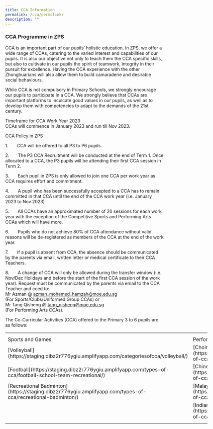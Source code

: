 ```yaml
---
title: CCA Information
permalink: /cca/permalink/
description: ""
---
```

### **CCA Programme in ZPS**
CCA is an important part of our pupils’ holistic education. In ZPS, we offer a wide range of CCAs, catering to the varied interest and capabilities of our pupils. It is also our objective not only to teach them the CCA specific skills, but also to cultivate in our pupils the spirit of teamwork, integrity in their pursuit for excellence. Having the CCA experience with the other Zhonghuarians will also allow them to build camaraderie and desirable social behaviours.

While CCA is not compulsory in Primary Schools, we strongly encourage our pupils to participate in a CCA. We strongly believe that CCAs are important platforms to inculcate good values in our pupils, as well as to develop them with competencies to adapt to the demands of the 21st century.

Timeframe for CCA Work Year 2023
<br>CCAs will commence in January 2023 and run till Nov 2023.

CCA Policy in ZPS

1.&nbsp;&nbsp;&nbsp;&nbsp;&nbsp;&nbsp; CCA will be offered to all P3 to P6 pupils.

2.&nbsp;&nbsp;&nbsp;&nbsp;&nbsp;&nbsp; The P3 CCA Recruitment will be conducted at the end of Term 1. Once allocated to a CCA, the P3 pupils will be attending their first CCA session in Term 2.

3.&nbsp;&nbsp;&nbsp;&nbsp;&nbsp;&nbsp; Each pupil in ZPS is only allowed to join one CCA per work year as CCA requires effort and commitment.

4.&nbsp;&nbsp;&nbsp;&nbsp;&nbsp;&nbsp; A pupil who has been successfully accepted to a CCA has to remain committed in that CCA until the end of the CCA work year (i.e. January 2023 to Nov 2023)

5.&nbsp;&nbsp;&nbsp;&nbsp;&nbsp;&nbsp; All CCAs have an approximated number of 20 sessions for each work year with the exception of the Competitive Sports and Performing Arts CCAs which will have more.

6.&nbsp;&nbsp;&nbsp;&nbsp;&nbsp;&nbsp; Pupils who do not achieve 80% of CCA attendance without valid reasons will be de-registered as members of the CCA at the end of the work year.

7.&nbsp;&nbsp;&nbsp;&nbsp;&nbsp;&nbsp; If a pupil is absent from CCA, the absence should be communicated by the parents via email, written letter or medical certificate to their CCA Teachers.

8.&nbsp;&nbsp;&nbsp;&nbsp;&nbsp;&nbsp; A change of CCA will only be allowed during the transfer window (i.e. Nov/Dec Holidays and before the start of the first CCA session of the work year). Request must be communicated by the parents via email to the CCA Teacher and cced to:
<br>Mr Azman @ azman_mohamed_hamzah@moe.edu.sg 
<br>(For Sports/Clubs/Uniformed Group CCAs) or
<br>Mr Tang Qisheng @
tang_qisheng@moe.edu.sg 
<br>(For Performing Arts CCAs).

The Co-Curricular Activities (CCA) offered to the Primary 3 to 6 pupils are as follows:

<table style="border-collapse:
 collapse;width:483pt" width="645" cellspacing="0" cellpadding="0" border="0"><colgroup><col style="mso-width-source:userset;mso-width-alt:7862;
 width:161pt" span="3" width="215"></colgroup><tbody><tr style="mso-height-source:userset;height:6.75pt" height="9"><td style="height:6.75pt;width:161pt" width="215" class="xl63" height="9"></td><td style="width:161pt" width="215" class="xl63"></td><td style="width:161pt" width="215" class="xl63"></td></tr><tr style="height:15.0pt" height="20"><td style="height:15.0pt" class="xl63" height="20">Sports and Games</td><td class="xl63">Performing Arts</td><td class="xl63">Clubs and Uniformed Groups</td></tr><tr style="height:15.0pt;mso-yfti-irow:1" height="20"><td style="height:15.0pt" class="xl63" height="20"><span style="line-height:115%;
  mso-bidi-font-weight:bold">
[Volleyball](https://staging.dibz2r776ygiu.amplifyapp.com/categoriesofcca/volleyball/)</span></td><td class="xl63"><span style="line-height:115%;mso-bidi-font-weight:bold">
[Choir](https://staging.dibz2r776ygiu.amplifyapp.com/types-of-cca/choir/)</span></td><td class="xl63"><span style="line-height:115%;mso-bidi-font-weight:bold">
[Environment Science Club](https://staging.dibz2r776ygiu.amplifyapp.com/types-of-cca/environment-science-club/)</span></td></tr><tr style="height:15.0pt;mso-yfti-irow:2" height="20"><td style="height:15.0pt" class="xl63" height="20"><span style="line-height:115%;
  mso-bidi-font-weight:bold">
[Football](https://staging.dibz2r776ygiu.amplifyapp.com/types-of-cca/football-school-team-recreational/)</span></td><td class="xl63"><span style="line-height:115%;mso-bidi-font-weight:bold">
[Chinese Dance](https://staging.dibz2r776ygiu.amplifyapp.com/types-of-cca/chinese-dance/)</span></td><td class="xl63"><span style="line-height:115%;mso-bidi-font-weight:bold">
[Art Club](https://staging.dibz2r776ygiu.amplifyapp.com/types-of-cca/art-club/)</span></td></tr><tr style="height:15.0pt;mso-yfti-irow:3" height="20"><td style="height:15.0pt" class="xl63" height="20"><span style="line-height:115%;
  mso-bidi-font-weight:bold">
[Recreational Badminton](https://staging.dibz2r776ygiu.amplifyapp.com/types-of-cca/recreational-badminton/)</span></td><td class="xl63"><span style="line-height:115%;mso-bidi-font-weight:bold">
[Malay Dance](https://staging.dibz2r776ygiu.amplifyapp.com/types-of-cca/malay-dance/)</span></td><td class="xl63"><span style="line-height:115%;mso-bidi-font-weight:bold">
[Infocomm Technology Club](https://staging.dibz2r776ygiu.amplifyapp.com/types-of-cca/infocomm-technology-club/)</span></td></tr><tr style="height:15.0pt;mso-yfti-irow:4;mso-yfti-lastrow:yes" height="20"><td style="height:15.0pt" class="xl63" height="20"></td><td class="xl63"><span style="line-height:115%;mso-bidi-font-weight:bold">
[Indian Dance](https://staging.dibz2r776ygiu.amplifyapp.com/types-of-cca/indian-dance/)</span></td><td class="xl63"><span style="line-height:115%;mso-bidi-font-weight:bold">
[Scouts](https://staging.dibz2r776ygiu.amplifyapp.com/types-of-cca/scouts/)</span></td></tr><tr style="mso-height-source:userset;height:6.0pt" height="8"><td style="height:6.0pt" class="xl63" height="8"></td><td class="xl63"></td><td class="xl63"></td></tr></tbody></table>